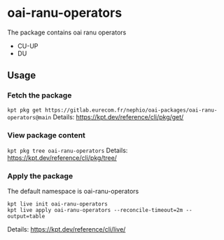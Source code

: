 # oai-ranu-operators

The package contains oai ranu operators

- CU-UP
- DU

## Usage

### Fetch the package
`kpt pkg get https://gitlab.eurecom.fr/nephio/oai-packages/oai-ranu-operators@main`
Details: https://kpt.dev/reference/cli/pkg/get/

### View package content
`kpt pkg tree oai-ranu-operators`
Details: https://kpt.dev/reference/cli/pkg/tree/

### Apply the package

The default namespace is oai-ranu-operators

```
kpt live init oai-ranu-operators
kpt live apply oai-ranu-operators --reconcile-timeout=2m --output=table
```

Details: https://kpt.dev/reference/cli/live/
